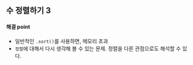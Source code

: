 ## 수 정렬하기 3

#### 해결 point
- 일반적인 `.sort()`를 사용하면, 메모리 초과
- `정렬`에 대해서 다시 생각해 볼 수 있는 문제. 정렬을 다른 관점으로도 해석할 수 있다.
  